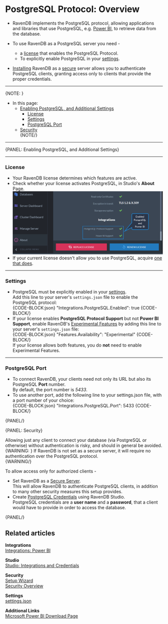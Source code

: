 ﻿# PostgreSQL Protocol: Overview

* RavenDB implements the PostgreSQL protocol, allowing applications and libraries that 
  use PostgreSQL, e.g. [Power BI](../../integrations/postgresql-protocol/power-bi), to 
  retrieve data from the database.  

* To use RavenDB as a PostgreSQL server you need -  
   * a [license](../../studio/server/license-management) that enables the PostgreSQL Protocol.  
   * To explicitly enable PostgreSQL in your [settings](../../server/configuration/configuration-options).  

* [Installing](../../start/installation/setup-wizard) RavenDB as 
  a [secure](../../server/security/overview) server allows you to authenticate 
  PostgreSQL clients, granting access only to clients that provide the proper credentials.  

---

{NOTE: }

* In this page:  
  * [Enabling PostgreSQL, and Additional Settings](../../integrations/postgresql-protocol/overview#enabling-postgresql,-and-additional-settings)  
     * [License](../../integrations/postgresql-protocol/overview#license)  
     * [Settings](../../integrations/postgresql-protocol/overview#settings)  
     * [PostgreSQL Port](../../integrations/postgresql-protocol/overview#postgresql-port)  
  * [Security](../../integrations/postgresql-protocol/overview#security)  
{NOTE/}

---

{PANEL: Enabling PostgreSQL, and Additional Settings}

---

### License

* Your RavenDB license determines which features are active.  
* Check whether your license activates PostgreSQL, in Studio's **About** Page.  
  !["About - License"](images/about-license.png "About - License")
* If your current license doesn't allow you to use PostgreSQL, acquire [one that does](../../studio/server/license-management).  

---

### Settings

* PostgreSQL must be explicitly enabled in your [settings](../../server/configuration/configuration-options#json).  
  Add this line to your server's `settings.json` file to enable the PostgreSQL protocol:  
  {CODE-BLOCK:json}
"Integrations.PostgreSQL.Enabled": true
  {CODE-BLOCK/}
* If your license enables **PostgreSQL Protocol Support** but not 
  **Power BI Support**, enable RavenDB's [Experimental Features](../../server/configuration/core-configuration#features.availability) 
  by adding this line to your server's `settings.json` file:  
  {CODE-BLOCK:json}
"Features.Availability": "Experimental"
  {CODE-BLOCK/}  
  If your license allows both features, you do **not** need to enable Experimental Features.  

---

### PostgreSQL Port

* To connect RavenDB, your clients need not only its URL but also its PostgreSQL **Port** number.  
  By default, the port number is *5433*.  
* To use another port, add the following line to your settings.json file, with a port number 
  of your choice:  
  {CODE-BLOCK:json}
"Integrations.PostgreSQL.Port": 5433
     {CODE-BLOCK/}

{PANEL/}

{PANEL: Security}

Allowing just any client to connect your database (via PostgreSQL or otherwise) 
without authentication is risky, and should in general be avoided.  
{WARNING: }
If RavenDB is not set as a secure server, it will require no authentication over the PostgreSQL protocol.  
{WARNING/}

To allow access only for authorized clients -  

* Set RavenDB as a [Secure Server](../../server/security/overview).  
  This will allow RavenDB to authenticate PostgreSQL clients, in addition 
  to many other security measures this setup provides.  
* Create [PostgreSQL Credentials](../../studio/database/settings/integrations) using RavenDB Studio.  
  PostgreSQL credentials are a **user name** and a **password**, that a client 
  would have to provide in order to access the database.  

{PANEL/}

## Related articles

**Integrations**  
[Integrations: Power BI](../../integrations/postgresql-protocol/power-bi)  

**Studio**  
[Studio: Integrations and Credentials](../../studio/database/settings/integrations)  

**Security**  
[Setup Wizard](../../start/installation/setup-wizard)  
[Security Overview](../../server/security/overview)  

**Settings**  
[settings.json](../../server/configuration/configuration-options#json)  

**Additional Links**  
[Microsoft Power BI Download Page](https://powerbi.microsoft.com/en-us/downloads)  



